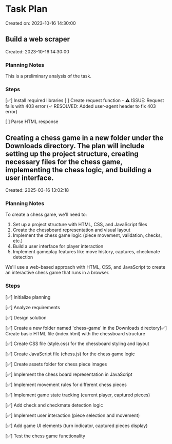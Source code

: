 # Task Plan

Created on: 2023-10-16 14:30:00

## Build a web scraper

Created: 2023-10-16 14:30:00

### Planning Notes

This is a preliminary analysis of the task.

### Steps

[✅] Install required libraries
[ ] Create request function
    - ⚠️ ISSUE: Request fails with 403 error (✓ RESOLVED: Added user-agent header to fix 403 error)
    
[ ] Parse HTML response
## Creating a chess game in a new folder under the Downloads directory. The plan will include setting up the project structure, creating necessary files for the chess game, implementing the chess logic, and building a user interface.

Created: 2025-03-16 13:02:18

### Planning Notes

To create a chess game, we'll need to:
1. Set up a project structure with HTML, CSS, and JavaScript files
2. Create the chessboard representation and visual layout
3. Implement the chess game logic (piece movement, validation, checks, etc.)
4. Build a user interface for player interaction
5. Implement gameplay features like move history, captures, checkmate detection

We'll use a web-based approach with HTML, CSS, and JavaScript to create an interactive chess game that runs in a browser.

### Steps

[✅] Initialize planning

[✅] Analyze requirements

[✅] Design solution

[✅] Create a new folder named 'chess-game' in the Downloads directory[✅] Create basic HTML file (index.html) with the chessboard structure

[✅] Create CSS file (style.css) for the chessboard styling and layout

[✅] Create JavaScript file (chess.js) for the chess game logic

[✅] Create assets folder for chess piece images

[✅] Implement the chess board representation in JavaScript

[✅] Implement movement rules for different chess pieces

[✅] Implement game state tracking (current player, captured pieces)

[✅] Add check and checkmate detection logic

[✅] Implement user interaction (piece selection and movement)

[✅] Add game UI elements (turn indicator, captured pieces display)

[✅] Test the chess game functionality


